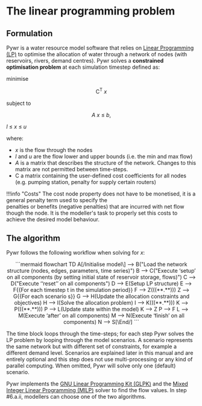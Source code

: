 # The linear programming problem

## Formulation
Pywr is a water resource model software that relies on [Linear Programming (LP)](https://en.wikipedia.org/wiki/Linear_programming)
to optimise the allocation of water through a network of nodes (with reservoirs, rivers, demand centres).
Pywr solves a **constrained optimisation problem** at each simulation timestep defined as:

minimise

<p style="text-align: center;">   C<sup>T</sup> <i>x</i> </p>

subject to

<p style="text-align: center;">
  <i>A</i> <i>x</i> ≤ <i>b</i>, <br/>

  <i>l</i> ≤ <i>x</i> ≤ <i>u</i>
</p>

where:

- _x_ is the flow through the nodes
- _l_ and _u_ are the flow lower and upper bounds (i.e. the min and max flow)
- _A_ is a matrix that describes the structure of the network. Changes to this matrix are not permitted between time-steps. 
- C a matrix containing the user-defined cost coefficients for all nodes 
(e.g. pumping station, penalty for supply certain routers)

!!!info "Costs"
    The cost node property does not have to be monetised, it is a general penalty term used to specify the  
    penalties or benefits (negative penalties) that are incurred with net flow though the node.
    It is the modeller's task to properly set this costs to achieve the desired model behaviour.

## The algorithm
Pywr follows the following workflow when solving for _x_:

<div style="text-align: center; max-height:600px; overflow-y: scroll;">
```mermaid
flowchart TD
    A[/Initialise model\] --> B("Load the network structure (nodes, edges, parameters, time series)")
    B --> C("Execute ‘setup’ on all components (by setting initial state of reservoir storage, flows)")
    C --> D("Execute ‘‘reset’’ on all components")
    D --> E(Setup LP structure)
    E --> F{{For each timestep t in the simulation period}}
    F --> Z(((**.**)))
    Z --> G{{For each scenario s}}
    G --> H(Update the allocation constraints and objectives)
    H --> I(Solve the allocation problem)
    I --> K(((**.**)))
    K --> P(((**.**)))
    P --> L(Update state within the model)
    K --> Z
    P --> F
    L --> M(Execute ‘after’ on all components) 
    M --> N(Execute ‘finish’ on all components)
    N --> S[\End/]
```
</div>

The time block loops through the time-steps; for each step Pywr solves the LP problem by looping
through the model scenarios. A scenario represents the same network but with different
set of constraints, for example a different demand level. Scenarios are explained
later in this manual and are entirely optional and this step does not use multi-processing or
any kind of parallel computing. When omitted, Pywr will solve only one (default)
scenario. 

Pywr implements the [GNU Linear Programming Kit (GLPK)](https://www.gnu.org/software/glpk/) and 
the [Mixed Integer Linear Programming (MILP)](https://lpsolve.sourceforge.net/5.5/) solver
to find the flow values. In step #6.a.ii, modellers can choose one of the two algorithms.